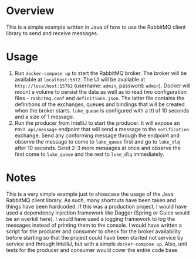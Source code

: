 # Overview

This is a simple example written in Java of how to use the RabbitMQ client library to send and receive messages.

# Usage
1. Run `docker-compose up` to start the RabbitMQ broker. The broker will be available at `localhost:5672`.
    The UI will be available at `http://localhost:15762` (username: `admin`, password: `admin`).
    Docker will mount a volume to persist the data as well as to read two configuration files - `rabbitmq.conf` and `definitions.json`.
    The latter file contains the definitions of the exchanges, queues and bindings that will be created when the broker starts.
    `luke_queue` is configured with a ttl of 10 seconds and a size of 1 message. 
2. Run the producer from IntelliJ to start the producer. It will expose an `POST api/message` endpoint that will send 
    a message to the `notification` exchange. Send any conforming message through the endpoint and observe the message to
    come to `luke_queue` first and go to `luke_dlq` after 10 seconds. Send 2-3 more messages at once and observe the first
    come to `luke_queue` and the rest to `luke_dlq` immediately.

# Notes
This is a very simple example just to showcase the usage of the Java RabbitMQ client library. As such, many shortcuts have been taken
and things have been hardcoded. If this was a production project, I would have used a dependency injection framework like Dagger
(Spring or Guice would be an overkill here). I would have used a logging framework to log the messages instead of printing them to the console.
I would have written a script for the producer and consumer to check for the broker availability before starting so that the project
could have been started not service by service and through IntelliJ, but with a simple `docker-compose up`.
Also, unit tests for the producer and consumer would cover the entire code base.

